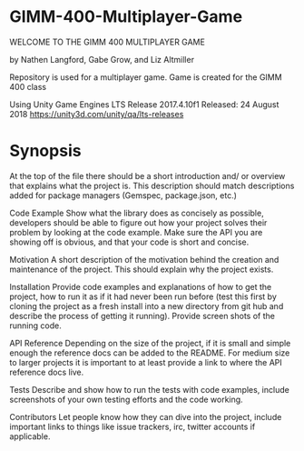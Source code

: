 # GIMM-400-Multiplayer-Game

WELCOME TO THE GIMM 400 MULTIPLAYER GAME 

by Nathen Langford, Gabe Grow, and Liz Altmiller

Repository is used for a multiplayer game. Game is created for the GIMM 400 class


Using Unity Game Engines
LTS Release 2017.4.10f1
Released: 24 August 2018
https://unity3d.com/unity/qa/lts-releases





<h1>Synopsis</h1>
At the top of the file there should be a short introduction and/ or overview that explains what the project is. This description should match descriptions added for package managers (Gemspec, package.json, etc.)

Code Example
Show what the library does as concisely as possible, developers should be able to figure out how your project solves their problem by looking at the code example. Make sure the API you are showing off is obvious, and that your code is short and concise.

Motivation
A short description of the motivation behind the creation and maintenance of the project. This should explain why the project exists.

Installation
Provide code examples and explanations of how to get the project, how to run it as if it had never been run before (test this first by cloning the project as a fresh install into a new directory from git hub and describe the process of getting it running). Provide screen shots of the running code.

API Reference
Depending on the size of the project, if it is small and simple enough the reference docs can be added to the README. For medium size to larger projects it is important to at least provide a link to where the API reference docs live.

Tests
Describe and show how to run the tests with code examples, include screenshots of your own testing efforts and the code working.

Contributors
Let people know how they can dive into the project, include important links to things like issue trackers, irc, twitter accounts if applicable.
